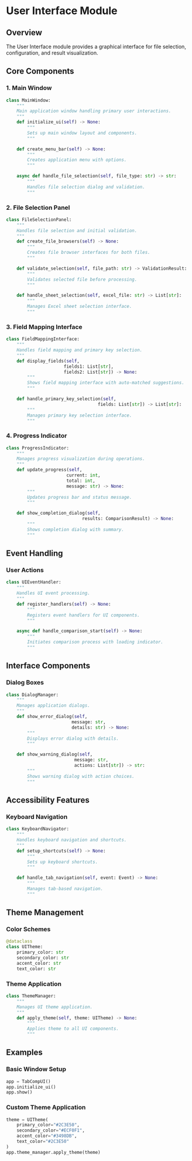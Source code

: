 # User Interface Module

## Overview

The User Interface module provides a graphical interface for file selection, configuration, and result visualization.

## Core Components

### 1. Main Window

```python
class MainWindow:
    """
    Main application window handling primary user interactions.
    """
    def initialize_ui(self) -> None:
        """
        Sets up main window layout and components.
        """

    def create_menu_bar(self) -> None:
        """
        Creates application menu with options.
        """

    async def handle_file_selection(self, file_type: str) -> str:
        """
        Handles file selection dialog and validation.
        """
```

### 2. File Selection Panel

```python
class FileSelectionPanel:
    """
    Handles file selection and initial validation.
    """
    def create_file_browsers(self) -> None:
        """
        Creates file browser interfaces for both files.
        """

    def validate_selection(self, file_path: str) -> ValidationResult:
        """
        Validates selected file before processing.
        """

    def handle_sheet_selection(self, excel_file: str) -> List[str]:
        """
        Manages Excel sheet selection interface.
        """
```

### 3. Field Mapping Interface

```python
class FieldMappingInterface:
    """
    Handles field mapping and primary key selection.
    """
    def display_fields(self,
                      fields1: List[str],
                      fields2: List[str]) -> None:
        """
        Shows field mapping interface with auto-matched suggestions.
        """

    def handle_primary_key_selection(self,
                                   fields: List[str]) -> List[str]:
        """
        Manages primary key selection interface.
        """
```

### 4. Progress Indicator

```python
class ProgressIndicator:
    """
    Manages progress visualization during operations.
    """
    def update_progress(self,
                       current: int,
                       total: int,
                       message: str) -> None:
        """
        Updates progress bar and status message.
        """

    def show_completion_dialog(self,
                             results: ComparisonResult) -> None:
        """
        Shows completion dialog with summary.
        """
```

## Event Handling

### User Actions

```python
class UIEventHandler:
    """
    Handles UI event processing.
    """
    def register_handlers(self) -> None:
        """
        Registers event handlers for UI components.
        """

    async def handle_comparison_start(self) -> None:
        """
        Initiates comparison process with loading indicator.
        """
```

## Interface Components

### Dialog Boxes

```python
class DialogManager:
    """
    Manages application dialogs.
    """
    def show_error_dialog(self,
                         message: str,
                         details: str) -> None:
        """
        Displays error dialog with details.
        """

    def show_warning_dialog(self,
                          message: str,
                          actions: List[str]) -> str:
        """
        Shows warning dialog with action choices.
        """
```

## Accessibility Features

### Keyboard Navigation

```python
class KeyboardNavigator:
    """
    Handles keyboard navigation and shortcuts.
    """
    def setup_shortcuts(self) -> None:
        """
        Sets up keyboard shortcuts.
        """

    def handle_tab_navigation(self, event: Event) -> None:
        """
        Manages tab-based navigation.
        """
```

## Theme Management

### Color Schemes

```python
@dataclass
class UITheme:
    primary_color: str
    secondary_color: str
    accent_color: str
    text_color: str
```

### Theme Application

```python
class ThemeManager:
    """
    Manages UI theme application.
    """
    def apply_theme(self, theme: UITheme) -> None:
        """
        Applies theme to all UI components.
        """
```

## Examples

### Basic Window Setup

```python
app = TabCompUI()
app.initialize_ui()
app.show()
```

### Custom Theme Application

```python
theme = UITheme(
    primary_color="#2C3E50",
    secondary_color="#ECF0F1",
    accent_color="#3498DB",
    text_color="#2C3E50"
)
app.theme_manager.apply_theme(theme)
```
